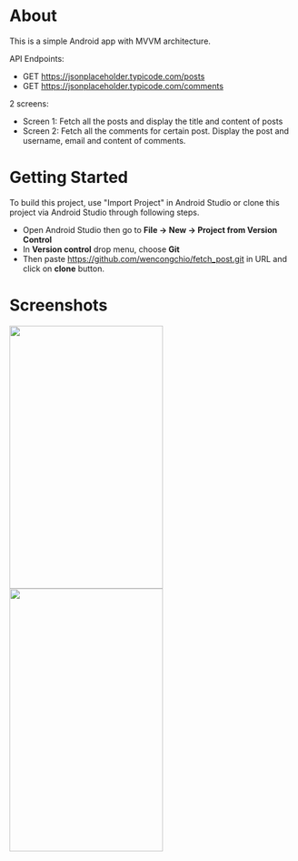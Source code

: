 # About
This is a simple Android app with MVVM architecture.

API Endpoints:
- GET https://jsonplaceholder.typicode.com/posts
- GET https://jsonplaceholder.typicode.com/comments

2 screens:
- Screen 1: Fetch all the posts and display the title and content of posts
- Screen 2: Fetch all the comments for certain post. Display the post and username, email and content of comments.

# Getting Started
To build this project, use "Import Project" in Android Studio or clone this project via Android Studio through following steps.
- Open Android Studio then go to <b>File -> New -> Project from Version Control</b>
- In <b>Version control</b> drop menu, choose <b>Git</b>
- Then paste https://github.com/wencongchio/fetch_post.git in URL and click on <b>clone</b> button. 

# Screenshots
<img width="270" height="462" src="https://user-images.githubusercontent.com/30532733/153560013-a99203af-de25-42d6-ad25-66d095380169.png"> <img width="270" height="462" src="https://user-images.githubusercontent.com/30532733/153560016-8e6fefb3-81b9-40b1-b8b7-410e3187a8c1.png">

